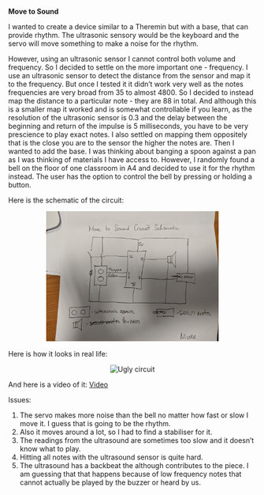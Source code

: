 **Move to Sound**

I wanted to create a device similar to a Theremin but with a base, that can provide rhythm. The ultrasonic sensory would be the keyboard and the servo will move something to make a noise for the rhythm. 

However, using an ultrasonic sensor I cannot control both volume and frequency. So I decided to settle on the more important one - frequency. I use an ultrasonic sensor to detect the distance from the sensor and map it to the frequency. But once I tested it it didn’t work very well as the notes frequencies are very broad from  35 to almost 4800. So I decided to instead map the distance to a particular note - they are 88 in total. And although this is a smaller map it worked and is somewhat controllable if you learn, as the resolution of  the ultrasonic sensor is 0.3 and the delay between the beginning and return of the impulse is 5 milliseconds, you have to be very prescience to play exact notes. I also settled on mapping them oppositely that is the close you are to the sensor the higher the notes are. Then I wanted to add the base. I was thinking about banging a spoon against a pan as I was thinking of materials I have access to. However, I randomly found a bell on the floor of one classroom in A4 and decided to use it for the rhythm instead. The user has the option to control the bell by pressing or holding a button. 

Here is the schematic of the circuit: 
<p align="center">
  <img src="rightcircuit.jpg" width="350" title="Ugly circuit">
</p>

Here is how it looks in real life:
<p align="center">
  <img src="irl4.jpg" width="350" title="Ugly circuit">
</p>


And here is a video of it: 
[Video](https://youtu.be/JwxnkuTcvOQ)

Issues:

1. The servo makes more noise than the bell no matter how fast or slow I move it. I guess that is going to be the rhythm. 
2. Also it moves around a lot, so I had to find a stabiliser for it. 
3. The readings from the ultrasound are sometimes too slow and it doesn’t know what to play.
4. Hitting all notes with the ultrasound sensor is quite hard. 
5. The ultrasound has a backbeat the although contributes to the piece. I am guessing that that happens because of low frequency notes that cannot actually be played by the buzzer or heard by us. 
